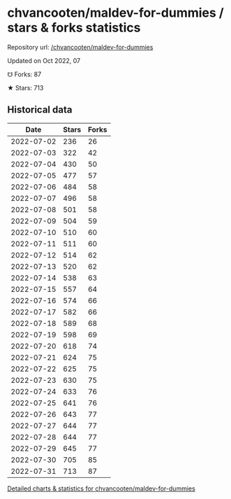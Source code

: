 # chvancooten/maldev-for-dummies / stars & forks statistics

Repository url: [/chvancooten/maldev-for-dummies](https://github.com/chvancooten/maldev-for-dummies)

Updated on Oct 2022, 07

☋ Forks: 87

★ Stars: 713

## Historical data
| Date | Stars | Forks |
|------|-------|-------|
| 2022-07-02 | 236 | 26 | 
| 2022-07-03 | 322 | 42 | 
| 2022-07-04 | 430 | 50 | 
| 2022-07-05 | 477 | 57 | 
| 2022-07-06 | 484 | 58 | 
| 2022-07-07 | 496 | 58 | 
| 2022-07-08 | 501 | 58 | 
| 2022-07-09 | 504 | 59 | 
| 2022-07-10 | 510 | 60 | 
| 2022-07-11 | 511 | 60 | 
| 2022-07-12 | 514 | 62 | 
| 2022-07-13 | 520 | 62 | 
| 2022-07-14 | 538 | 63 | 
| 2022-07-15 | 557 | 64 | 
| 2022-07-16 | 574 | 66 | 
| 2022-07-17 | 582 | 66 | 
| 2022-07-18 | 589 | 68 | 
| 2022-07-19 | 598 | 69 | 
| 2022-07-20 | 618 | 74 | 
| 2022-07-21 | 624 | 75 | 
| 2022-07-22 | 625 | 75 | 
| 2022-07-23 | 630 | 75 | 
| 2022-07-24 | 633 | 76 | 
| 2022-07-25 | 641 | 76 | 
| 2022-07-26 | 643 | 77 | 
| 2022-07-27 | 644 | 77 | 
| 2022-07-28 | 644 | 77 | 
| 2022-07-29 | 645 | 77 | 
| 2022-07-30 | 705 | 85 | 
| 2022-07-31 | 713 | 87 | 


[Detailed charts & statistics for chvancooten/maldev-for-dummies](https://reviewgithub.com/rep/chvancooten/maldev-for-dummies)
